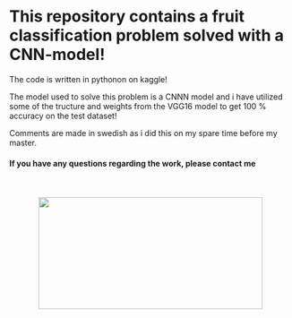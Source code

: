 # This repository contains a fruit classification problem solved with a CNN-model!

The code is written in pythonon on kaggle!

The model used to solve this problem is a CNNN model and i have utilized some of the tructure and weights from the VGG16 model to get 100 % accuracy on the test dataset!

Comments are made in swedish as i did this on my spare time before my master.

#### If you have any questions regarding the work, please contact me


<br>
<br>


<div align="center">
  <img src="https://media4.giphy.com/media/v1.Y2lkPTc5MGI3NjExaHJhN2I4aHB1dHBwMXMxb3hsenh2cW5vOWQwbWZoZGo4YWRzZnA5eiZlcD12MV9pbnRlcm5hbF9naWZfYnlfaWQmY3Q9Zw/RvGJFfFGVzjgU0TT4P/giphy.gif" width="400" height="200"/>
</div>
